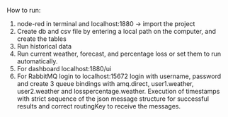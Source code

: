 How to run:
1) node-red in terminal and localhost:1880 -> import the project
2) Create db and csv file by entering a local path on the computer, and create the tables
3) Run historical data
4) Run current weather, forecast, and percentage loss or set them to run automatically.
5) For dashboard localhost:1880/ui
6) For RabbitMQ login to localhost:15672 login with username, password and create 3 queue bindings with amq.direct, user1.weather, user2.weather and losspercentage.weather. Execution of timestamps with strict sequence of the json message structure for successful results and correct routingKey to receive the messages.
